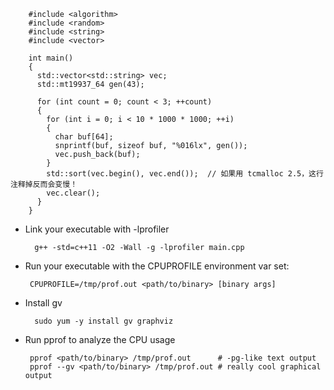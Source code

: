 
        #include <algorithm>
        #include <random>
        #include <string>
        #include <vector>
        
        int main()
        {
          std::vector<std::string> vec;
          std::mt19937_64 gen(43);
        
          for (int count = 0; count < 3; ++count)
          {
            for (int i = 0; i < 10 * 1000 * 1000; ++i)
            {
              char buf[64];
              snprintf(buf, sizeof buf, "%016lx", gen());
              vec.push_back(buf);
            }
            std::sort(vec.begin(), vec.end());  // 如果用 tcmalloc 2.5，这行注释掉反而会变慢！
            vec.clear();
          }
        }



- Link your executable with -lprofiler
        
        g++ -std=c++11 -O2 -Wall -g -lprofiler main.cpp
        
- Run your executable with the CPUPROFILE environment var set:

       CPUPROFILE=/tmp/prof.out <path/to/binary> [binary args]
     
- Install gv
        
        sudo yum -y install gv graphviz
             
- Run pprof to analyze the CPU usage
        
       pprof <path/to/binary> /tmp/prof.out      # -pg-like text output
       pprof --gv <path/to/binary> /tmp/prof.out # really cool graphical output